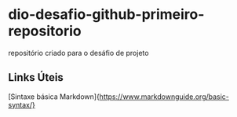 # dio-desafio-github-primeiro-repositorio
repositório criado para o desáfio de projeto

## Links Úteis
[Sintaxe básica Markdown]{https://www.markdownguide.org/basic-syntax/}
